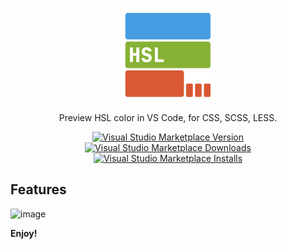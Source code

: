 <p align="center">
<img src="https://github.com/13ruceYu/hsl-preview/blob/master/res/icon.png?raw=true" height="150" alt="icon">
</p>

<p align="center">
Preview HSL color in VS Code, for CSS, SCSS, LESS.
</p>

<p align="center">
<a href="https://marketplace.visualstudio.com/items?itemName=bruceyuhb.hsl-preview" target="__blank"><img src="https://img.shields.io/visual-studio-marketplace/v/bruceyuhb.hsl-preview.svg?color=blue&amp;label=VS%20Code%20Marketplace&logo=visual-studio-code" alt="Visual Studio Marketplace Version" /></a>
<a href="https://marketplace.visualstudio.com/items?itemName=bruceyuhb.hsl-preview" target="__blank"><img src="https://img.shields.io/visual-studio-marketplace/d/bruceyuhb.hsl-preview.svg?color=4bdbe3" alt="Visual Studio Marketplace Downloads" /></a>
<a href="https://marketplace.visualstudio.com/items?itemName=bruceyuhb.hsl-preview" target="__blank"><img src="https://img.shields.io/visual-studio-marketplace/i/bruceyuhb.hsl-preview.svg?color=63ba83" alt="Visual Studio Marketplace Installs" /></a>
</p>

## Features

<img width="398" alt="image" src="https://github.com/user-attachments/assets/b9b53bd8-71e8-410a-bd38-25f350b06d06">

**Enjoy!**
